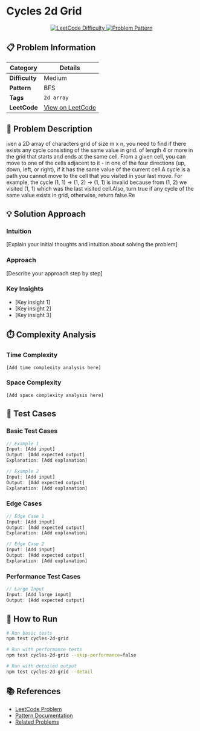 # Cycles 2d Grid

<div align="center">
  <a href="https://leetcode.com/problems/detect-cycles-in-2d-grid/description/">
    <img src="https://img.shields.io/badge/LeetCode-Medium-yellow" alt="LeetCode Difficulty" />
  </a>
  <a href="https://leetcode.com/problems/detect-cycles-in-2d-grid/description/">
    <img src="https://img.shields.io/badge/Pattern-BFS-blue" alt="Problem Pattern" />
  </a>
</div>

## 📋 Problem Information

| Category | Details |
|----------|---------|
| **Difficulty** | Medium |
| **Pattern** | BFS |
| **Tags** | `2d array` |
| **LeetCode** | [View on LeetCode](https://leetcode.com/problems/detect-cycles-in-2d-grid/description/) |

## 📝 Problem Description

iven a 2D array of characters grid of size m x n, you need to find if there exists any cycle consisting of the same value in grid.
of length 4 or more in the grid that starts and ends at the same cell. From a given cell, you can move to one of the cells adjacent to it - in one of the four directions (up, down, left, or right), if it has the same value of the current cell.A cycle is a path 
 you cannot move to the cell that you visited in your last move. For example, the cycle (1, 1) -> (1, 2) -> (1, 1) is invalid because from (1, 2) we visited (1, 1) which was the last visited cell.Also,
turn true if any cycle of the same value exists in grid, otherwise, return false.Re

## 💡 Solution Approach

### Intuition
[Explain your initial thoughts and intuition about solving the problem]

### Approach
[Describe your approach step by step]

### Key Insights
- [Key insight 1]
- [Key insight 2]
- [Key insight 3]

## ⏱️ Complexity Analysis

### Time Complexity
```
[Add time complexity analysis here]
```

### Space Complexity
```
[Add space complexity analysis here]
```

## 🧪 Test Cases

### Basic Test Cases
```javascript
// Example 1
Input: [Add input]
Output: [Add expected output]
Explanation: [Add explanation]

// Example 2
Input: [Add input]
Output: [Add expected output]
Explanation: [Add explanation]
```

### Edge Cases
```javascript
// Edge Case 1
Input: [Add input]
Output: [Add expected output]
Explanation: [Add explanation]

// Edge Case 2
Input: [Add input]
Output: [Add expected output]
Explanation: [Add explanation]
```

### Performance Test Cases
```javascript
// Large Input
Input: [Add large input]
Output: [Add expected output]
```

## 🚀 How to Run

```bash
# Run basic tests
npm test cycles-2d-grid

# Run with performance tests
npm test cycles-2d-grid --skip-performance=false

# Run with detailed output
npm test cycles-2d-grid --detail
```

## 📚 References

- [LeetCode Problem](https://leetcode.com/problems/detect-cycles-in-2d-grid/description/)
- [Pattern Documentation](https://leetcode.com/explore/learn/card/patterns/)
- [Related Problems](#)